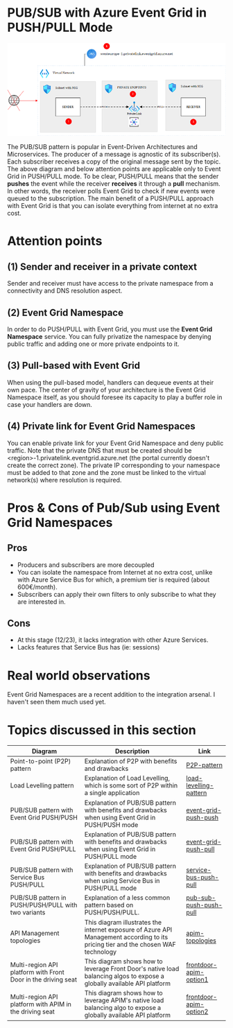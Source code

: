 # PUB/SUB with Azure Event Grid in PUSH/PULL Mode
![pub-sub-eventgrid-pull](../../images/pubsubeventgridpull.png)

The PUB/SUB pattern is popular in Event-Driven Architectures and Microservices. The producer of a message is agnostic of its subscriber(s). Each subscriber receives a copy of the original message sent by the topic. The above diagram and below attention points are applicable only to Event Grid in PUSH/PULL mode. To be clear, PUSH/PULL means that the sender **pushes** the event while the receiver **receives** it through a **pull** mechanism. In other words, the receiver polls Event Grid to check if new events were queued to the subscription. The main benefit of a PUSH/PULL approach with Event Grid is that you can isolate everything from internet at no extra cost.

# Attention points
## (1) Sender and receiver in a private context
Sender and receiver must have access to the private namespace from a connectivity and DNS resolution aspect.

## (2) Event Grid Namespace
In order to do PUSH/PULL with Event Grid, you must use the **Event Grid Namespace** service. You can fully privatize the namespace by denying public traffic and adding one or more private endpoints to it. 

## (3) Pull-based with Event Grid
When using the pull-based model, handlers can dequeue events at their own pace. The center of gravity of your architecture is the Event Grid Namespace itself, as you should foresee its capacity to play a buffer role in case your handlers are down.

## (4) Private link for Event Grid Namespaces
You can enable private link for your Event Grid Namespace and deny public traffic. Note that the private DNS that must be created should be &lt;region>-1.privatelink.eventgrid.azure.net (the portal currently doesn't create the correct zone). The private IP corresponding to your namespace must be added to that zone and the zone must be linked to the virtual network(s) where resolution is required.

# Pros & Cons of Pub/Sub using Event Grid Namespaces

## Pros

- Producers and subscribers are more decoupled
- You can isolate the namespace from Internet at no extra cost, unlike with Azure Service Bus for which, a premium tier is required (about 600€/month).
- Subscribers can apply their own filters to only subscribe to what they are interested in.

## Cons

- At this stage (12/23), it lacks integration with other Azure Services.
- Lacks features that Service Bus has (ie: sessions)

# Real world observations

Event Grid Namespaces are a recent addition to the integration arsenal. I haven't seen them much used yet.

# Topics discussed in this section

| Diagram | Description |Link
| ----------- | ----------- | ----------- |
| Point-to-point (P2P) pattern | Explanation of P2P with benefits and drawbacks|[P2P-pattern](point-to-point.md) |
| Load Levelling pattern | Explanation of Load Levelling, which is some sort of P2P within a single application|[load-levelling-pattern](load-levelling.md) |
| PUB/SUB pattern with Event Grid PUSH/PUSH| Explanation of PUB/SUB pattern with benefits and drawbacks when using Event Grid in PUSH/PUSH mode|[event-grid-push-push](pub-sub-event-grid.md) |
| PUB/SUB pattern with Event Grid PUSH/PULL| Explanation of PUB/SUB pattern with benefits and drawbacks when using Event Grid in PUSH/PULL mode|[event-grid-push-pull](pub-sub-event-grid-pull.md) |
| PUB/SUB pattern with Service Bus PUSH/PULL| Explanation of PUB/SUB pattern with benefits and drawbacks when using Service Bus in PUSH/PULL mode|[service-bus-push-pull](pub-sub-servicebus.md) |
| PUB/SUB pattern in PUSH/PUSH/PULL with two variants| Explanation of  a less common pattern based on PUSH/PUSH/PULL.|[pub-sub-push-push-pull](pub-sub-push-push-pull.md) |
| API Management topologies | This diagram illustrates the internet exposure of Azure API Management according to its pricing tier and the chosen WAF technology|[apim-topologies](../../api%20management/topologies.md) |
| Multi-region API platform with Front Door in the driving seat| This diagram shows how to leverage Front Door's native load balancing algos to expose a globally available API platform|[frontdoor-apim-option1](../../api%20management/multi-region-setup/frontdoorapim1.md) |
| Multi-region API platform with APIM in the driving seat| This diagram shows how to leverage APIM's native load balancing algo to expose a globally available API platform|[frontdoor-apim-option2](../../api%20management/multi-region-setup/frontdoorapim2.md) |